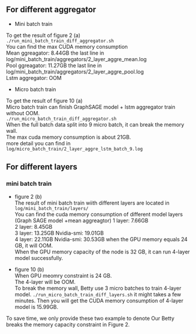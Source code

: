 ## For different aggregator  
- Mini batch train  

To get the result of figure 2 (a)   
`./run_mini_batch_train_diff_aggregator.sh`   
You can find the max CUDA memory consumption    
Mean ggreagator:  8.44GB the last line in log/mini_batch_train/aggregators/2_layer_aggre_mean.log   
Pool ggreagator: 11.27GB the last line in log/mini_batch_train/aggregators/2_layer_aggre_pool.log  
Lstm aggregator: OOM  

- Micro batch train  

To get the result of figure 10 (a)   
Micro batch train can finish GraphSAGE model + lstm aggregator train without OOM.   
`./run_micro_batch_train_diff_aggregator.sh`  
When the full batch data split into 9 micro batch, it can break the memory wall.  
The max cuda memory consumption is about 21GB.   
more detail you can find in `log/micro_batch_train/2_layer_aggre_lstm_batch_9.log`

## For different layers  

### mini batch train  
- figure 2 (b)  
The result of mini batch train wiith different layers are located in `log/mini_batch_train/layers/`  
You can find the cuda memory consumption of different model layers (Graph SAGE model +mean aggreagtor)
1 layer: 7.66GB  
2 layer: 8.45GB  
3 layer: 13.25GB  Nvidia-smi: 19.01GB  
4 layer: 22.11GB  Nvidia-smi: 30.53GB when the GPU memory equals 24 GB, it will OOM.  
When the GPU memory capacity of the node is 32 GB, it can run 4-layer model successfully.  

- figure 10 (b)  
When GPU meomry constraint is 24 GB.  
The 4-layer will be OOM.  
To break the memory wall, Betty use 3 micro batches to train 4-layer model.
`./run_micro_batch_train_diff_layers.sh` it might takes a few minutes.
Then you will get the CUDA memory consumption of 4-layer model is 15.99GB. 


To save time, we only provide these two example to denote Our Betty breaks the memory capacity constraint in Figure 2.







